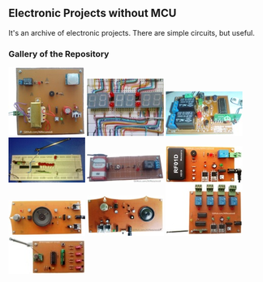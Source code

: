 ## Electronic Projects without MCU
It's an archive of electronic projects. There are simple circuits, but useful.
 
### Gallery of the Repository
![](Alarm_PIR/Pictures/Album.jpg)
![](Clock_7SegmentDisplay/Pictures/Album.jpg)
![](RelayController_RF_ASK_FixCode_2CH/Pictures/Album.jpg)
![](RelayController_RF_ASK_FixCode_6CH/Pictures/Album.jpg)
![](NightLight/Pictures/Album.jpg)
![](CodeLock_RFID/Pictures/Album.jpg)
![](GasDetector/Pictures/Album.jpg)
![](GasDetector_Model2/Pictures/Album.jpg)
![](RelayController_RF_ASK_FixCode_4CH/Pictures/Album.jpg)
![](RelayController_RF_ASK_FixCode_4CH/Pictures/Album2.jpg)


<!--
### List of the Repository
[PIR Alarm](Alarm_PIR)  
[RFID Code Lock with 125KHz Tag](CodeLock_RFID)  
[Digital Clock Using Logic Gates with 7Segment Display](Clock_7SegmentDisplay)  
[Gas Leak Detector or Fire Alarm](GasDetector) 
[Gas Leak Detector or Fire Alarm Model2](GasDetector_Model2)  
[Night Light](NightLight)  
-->
